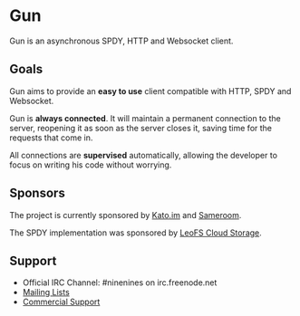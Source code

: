 Gun
===

Gun is an asynchronous SPDY, HTTP and Websocket client.

Goals
-----

Gun aims to provide an **easy to use** client compatible with
HTTP, SPDY and Websocket.

Gun is **always connected**. It will maintain a permanent
connection to the server, reopening it as soon as the server
closes it, saving time for the requests that come in.

All connections are **supervised** automatically, allowing
the developer to focus on writing his code without worrying.

Sponsors
--------

The project is currently sponsored by
[Kato.im](https://kato.im) and [Sameroom](https://sameroom.io).

The SPDY implementation was sponsored by
[LeoFS Cloud Storage](http://www.leofs.org).

Support
-------

 *  Official IRC Channel: #ninenines on irc.freenode.net
 *  [Mailing Lists](http://lists.ninenines.eu)
 *  [Commercial Support](http://ninenines.eu/support)
